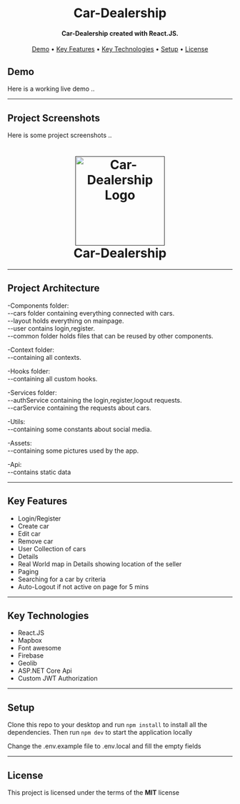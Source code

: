 <h1 align="center">
Car-Dealership
</h1>

<h4 align="center">
   Car-Dealership created with React.JS.
</h4>

<p align="center">
<!-- after deploy -->
   <!-- <img src="https://airbnb-clone-krisko512-gmailcom.vercel.app" alt="Release" />
   <img src="https://airbnb-clone-krisko512-gmailcom.vercel.app" alt="Deployment" />
   <img src="https://img.shields.io/github/license/kivanov22/Airbnb-Clone" alt="License" /> -->
</p>

<p align="center">
  <a href="#demo">Demo</a> •
  <!-- <a href="#project-screenshots">Project Screenshots</a> • -->
  <a href="#key-features">Key Features</a> •
  <a href="#key-technologies">Key Technologies</a> •
  <a href="#setup">Setup</a> •
  <!-- <a href="#future-improvements">Future Improvements</a> • -->
  <a href="#license">License</a>
</p>

## Demo

Here is a working live demo ..

---

## Project Screenshots

Here is some project screenshots ..
<h1 align="center">
  <a href="">
    <img width="200px" src="https://drive.google.com/file/d/1GZwTwweB9BS4oxhSmSOpFNTpCrCJL0lc/view?usp=sharing" alt="Car-Dealership Logo" />
  </a>
  <br />
  Car-Dealership
  <br />
</h1>

---

## Project Architecture

-Components folder:
<br>
--cars folder containing everything connected with cars.
<br>
--layout holds everything on mainpage.
<br>
--user contains login,register.
<br>
--common folder holds files that can be reused by other components.

-Context folder:
<br>
--containing all contexts.

-Hooks folder:
<br>
--containing all custom hooks.

-Services folder:
<br>
--authService containing the login,register,logout requests.
<br>
--carService containing the requests about cars.

-Utils:
<br>
--containing some constants about social media.

-Assets:
<br>
--containing some pictures used by the app.

-Api:
<br>
--contains static data 

---

## Key Features

- Login/Register
- Create car
- Edit car
- Remove car
- User Collection of cars
- Details
- Real World map in Details showing location of the seller
- Paging
- Searching for a car by criteria
- Auto-Logout if not active on page for 5 mins


---

## Key Technologies

- React.JS
- Mapbox
- Font awesome
- Firebase
- Geolib
- ASP.NET Core Api
- Custom JWT Authorization

---

## Setup

Clone this repo to your desktop and run `npm install` to install all the dependencies.
Then run `npm dev` to start the application locally

Change the .env.example file to .env.local and fill the empty fields

---

<!-- ## Future improvements

-Responsiveness
-Add Trucks,Motorcycles category
-Admin role
-Google,Facebook sign in -->

## License



This project is licensed under the terms of the **MIT** license
